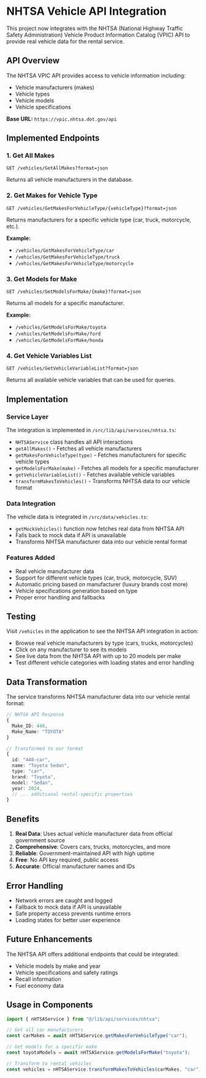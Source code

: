 # NHTSA Vehicle API Integration

This project now integrates with the NHTSA (National Highway Traffic Safety Administration) Vehicle Product Information Catalog (VPIC) API to provide real vehicle data for the rental service.

## API Overview

The NHTSA VPIC API provides access to vehicle information including:

- Vehicle manufacturers (makes)
- Vehicle types
- Vehicle models
- Vehicle specifications

**Base URL:** `https://vpic.nhtsa.dot.gov/api`

## Implemented Endpoints

### 1. Get All Makes

```
GET /vehicles/GetAllMakes?format=json
```

Returns all vehicle manufacturers in the database.

### 2. Get Makes for Vehicle Type

```
GET /vehicles/GetMakesForVehicleType/{vehicleType}?format=json
```

Returns manufacturers for a specific vehicle type (car, truck, motorcycle, etc.).

**Example:**

- `/vehicles/GetMakesForVehicleType/car`
- `/vehicles/GetMakesForVehicleType/truck`
- `/vehicles/GetMakesForVehicleType/motorcycle`

### 3. Get Models for Make

```
GET /vehicles/GetModelsForMake/{make}?format=json
```

Returns all models for a specific manufacturer.

**Example:**

- `/vehicles/GetModelsForMake/toyota`
- `/vehicles/GetModelsForMake/ford`
- `/vehicles/GetModelsForMake/honda`

### 4. Get Vehicle Variables List

```
GET /vehicles/GetVehicleVariableList?format=json
```

Returns all available vehicle variables that can be used for queries.

## Implementation

### Service Layer

The integration is implemented in `/src/lib/api/services/nhtsa.ts`:

- `NHTSAService` class handles all API interactions
- `getAllMakes()` - Fetches all vehicle manufacturers
- `getMakesForVehicleType(type)` - Fetches manufacturers for specific vehicle types
- `getModelsForMake(make)` - Fetches all models for a specific manufacturer
- `getVehicleVariableList()` - Fetches available vehicle variables
- `transformMakesToVehicles()` - Transforms NHTSA data to our vehicle format

### Data Integration

The vehicle data is integrated in `/src/data/vehicles.ts`:

- `getMockVehicles()` function now fetches real data from NHTSA API
- Falls back to mock data if API is unavailable
- Transforms NHTSA manufacturer data into our vehicle rental format

### Features Added

- Real vehicle manufacturer data
- Support for different vehicle types (car, truck, motorcycle, SUV)
- Automatic pricing based on manufacturer (luxury brands cost more)
- Vehicle specifications generation based on type
- Proper error handling and fallbacks

## Testing

Visit `/vehicles` in the application to see the NHTSA API integration in action:

- Browse real vehicle manufacturers by type (cars, trucks, motorcycles)
- Click on any manufacturer to see its models
- See live data from the NHTSA API with up to 20 models per make
- Test different vehicle categories with loading states and error handling

## Data Transformation

The service transforms NHTSA manufacturer data into our vehicle rental format:

```typescript
// NHTSA API Response
{
  Make_ID: 440,
  Make_Name: "TOYOTA"
}

// Transformed to our format
{
  id: "440-car",
  name: "Toyota Sedan",
  type: "car",
  brand: "Toyota",
  model: "Sedan",
  year: 2024,
  // ... additional rental-specific properties
}
```

## Benefits

1. **Real Data**: Uses actual vehicle manufacturer data from official government source
2. **Comprehensive**: Covers cars, trucks, motorcycles, and more
3. **Reliable**: Government-maintained API with high uptime
4. **Free**: No API key required, public access
5. **Accurate**: Official manufacturer names and IDs

## Error Handling

- Network errors are caught and logged
- Fallback to mock data if API is unavailable
- Safe property access prevents runtime errors
- Loading states for better user experience

## Future Enhancements

The NHTSA API offers additional endpoints that could be integrated:

- Vehicle models by make and year
- Vehicle specifications and safety ratings
- Recall information
- Fuel economy data

## Usage in Components

```typescript
import { nHTSAService } from "@/lib/api/services/nhtsa";

// Get all car manufacturers
const carMakes = await nHTSAService.getMakesForVehicleType("car");

// Get models for a specific make
const toyotaModels = await nHTSAService.getModelsForMake("toyota");

// Transform to rental vehicles
const vehicles = nHTSAService.transformMakesToVehicles(carMakes, "car");
```
